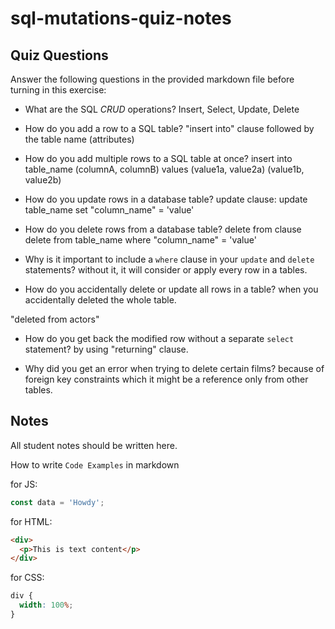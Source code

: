 # sql-mutations-quiz-notes

## Quiz Questions

Answer the following questions in the provided markdown file before turning in this exercise:

- What are the SQL _CRUD_ operations?
  Insert, Select, Update, Delete

- How do you add a row to a SQL table?
  "insert into" clause followed by the table name (attributes)

- How do you add multiple rows to a SQL table at once?
  insert into table_name (columnA, columnB)
  values
  (value1a, value2a)
  (value1b, value2b)

- How do you update rows in a database table?
  update clause:
  update table_name
  set "column_name" = 'value'

- How do you delete rows from a database table?
  delete from clause
  delete from table_name
  where "column_name" = 'value'

- Why is it important to include a `where` clause in your `update` and `delete` statements?
  without it, it will consider or apply every row in a tables.

- How do you accidentally delete or update all rows in a table?
  when you accidentally deleted the whole table.

"deleted from actors"

- How do you get back the modified row without a separate `select` statement?
  by using "returning" clause.

- Why did you get an error when trying to delete certain films?
  because of foreign key constraints which it might be a reference only from other tables.

## Notes

All student notes should be written here.

How to write `Code Examples` in markdown

for JS:

```javascript
const data = 'Howdy';
```

for HTML:

```html
<div>
  <p>This is text content</p>
</div>
```

for CSS:

```css
div {
  width: 100%;
}
```
